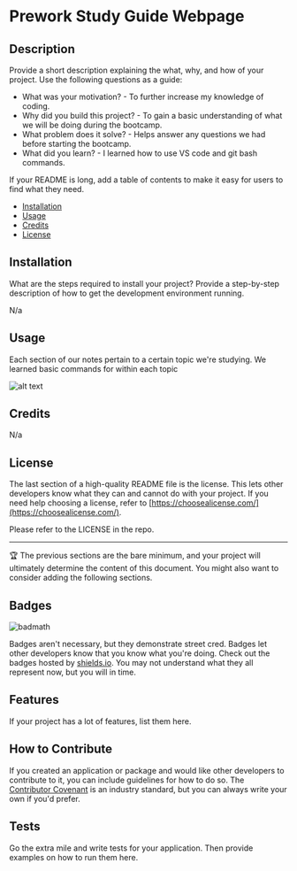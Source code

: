 # Prework Study Guide Webpage

## Description

Provide a short description explaining the what, why, and how of your project. Use the following questions as a guide:

- What was your motivation? - To further increase my knowledge of coding.
- Why did you build this project? - To gain a basic understanding of what we will be doing during the bootcamp.
- What problem does it solve? - Helps answer any questions we had before starting the bootcamp.
- What did you learn? - I learned how to use VS code and git bash commands.



If your README is long, add a table of contents to make it easy for users to find what they need.

- [Installation](#installation)
- [Usage](#usage)
- [Credits](#credits)
- [License](#license)

## Installation

What are the steps required to install your project? Provide a step-by-step description of how to get the development environment running. 

N/a 

## Usage

Each section of our notes pertain to a certain topic we're studying. We learned basic commands for within each topic

![alt text](assets/images/screenshot.png)

## Credits

N/a 

## License

The last section of a high-quality README file is the license. This lets other developers know what they can and cannot do with your project. If you need help choosing a license, refer to [https://choosealicense.com/](https://choosealicense.com/).

Please refer to the LICENSE in the repo.

---

🏆 The previous sections are the bare minimum, and your project will ultimately determine the content of this document. You might also want to consider adding the following sections.

## Badges

![badmath](https://img.shields.io/github/languages/top/nielsenjared/badmath)

Badges aren't necessary, but they demonstrate street cred. Badges let other developers know that you know what you're doing. Check out the badges hosted by [shields.io](https://shields.io/). You may not understand what they all represent now, but you will in time.

## Features

If your project has a lot of features, list them here.

## How to Contribute

If you created an application or package and would like other developers to contribute to it, you can include guidelines for how to do so. The [Contributor Covenant](https://www.contributor-covenant.org/) is an industry standard, but you can always write your own if you'd prefer.

## Tests

Go the extra mile and write tests for your application. Then provide examples on how to run them here.
